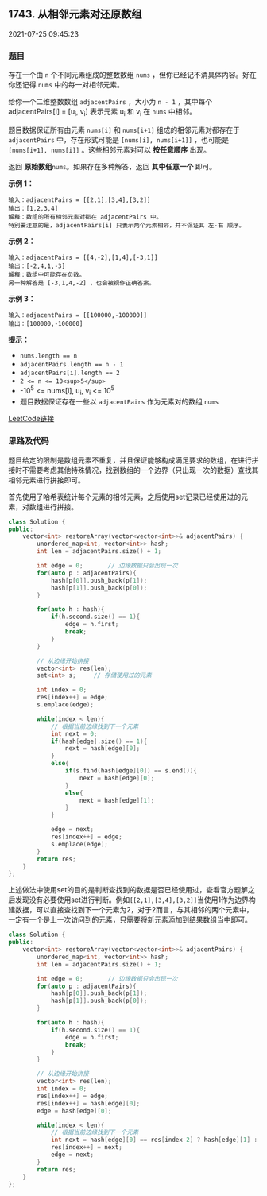 ## 1743. 从相邻元素对还原数组

2021-07-25 09:45:23

### 题目

存在一个由 ``n`` 个不同元素组成的整数数组 ``nums`` ，但你已经记不清具体内容。好在你还记得 ``nums`` 中的每一对相邻元素。   

给你一个二维整数数组 ``adjacentPairs`` ，大小为 ``n - 1`` ，其中每个 adjacentPairs[i] = [u<sub>i</sub>, v<sub>i</sub>] 表示元素 u<sub>i</sub> 和 v<sub>i</sub> 在 ``nums`` 中相邻。

题目数据保证所有由元素 ``nums[i]`` 和 ``nums[i+1]`` 组成的相邻元素对都存在于 ``adjacentPairs`` 中，存在形式可能是 ``[nums[i], nums[i+1]]`` ，也可能是 ``[nums[i+1], nums[i]]`` 。这些相邻元素对可以 **按任意顺序** 出现。

返回 **原始数组**``nums``。如果存在多种解答，返回 **其中任意一个** 即可。

 

**示例 1：**

```
输入：adjacentPairs = [[2,1],[3,4],[3,2]]
输出：[1,2,3,4]
解释：数组的所有相邻元素对都在 adjacentPairs 中。
特别要注意的是，adjacentPairs[i] 只表示两个元素相邻，并不保证其 左-右 顺序。
```

**示例 2：**

```
输入：adjacentPairs = [[4,-2],[1,4],[-3,1]]
输出：[-2,4,1,-3]
解释：数组中可能存在负数。
另一种解答是 [-3,1,4,-2] ，也会被视作正确答案。
```

**示例 3：**

```
输入：adjacentPairs = [[100000,-100000]]
输出：[100000,-100000]
```

 

**提示：**


- ``nums.length == n``
- ``adjacentPairs.length == n - 1``
- ``adjacentPairs[i].length == 2``
- ``2 <= n <= 10<sup>5</sup>``
- -10<sup>5</sup> <= nums[i], u<sub>i</sub>, v<sub>i</sub> <= 10<sup>5</sup>
- 题目数据保证存在一些以 ``adjacentPairs`` 作为元素对的数组 ``nums``



[LeetCode链接](https://leetcode-cn.com/problems/restore-the-array-from-adjacent-pairs/)

### 思路及代码

题目给定的限制是数组元素不重复，并且保证能够构成满足要求的数组，在进行拼接时不需要考虑其他特殊情况，找到数组的一个边界（只出现一次的数据）查找其相邻元素进行拼接即可。

首先使用了哈希表统计每个元素的相邻元素，之后使用set记录已经使用过的元素，对数组进行拼接。

```cpp
class Solution {
public:
    vector<int> restoreArray(vector<vector<int>>& adjacentPairs) {
        unordered_map<int, vector<int>> hash;
        int len = adjacentPairs.size() + 1;

        int edge = 0;       // 边缘数据只会出现一次
        for(auto p : adjacentPairs){
            hash[p[0]].push_back(p[1]);
            hash[p[1]].push_back(p[0]);
        }

        for(auto h : hash){
            if(h.second.size() == 1){
                edge = h.first;
                break;
            }
        }

        // 从边缘开始拼接
        vector<int> res(len);
        set<int> s;     // 存储使用过的元素

        int index = 0;
        res[index++] = edge;
        s.emplace(edge);

        while(index < len){
            // 根据当前边缘找到下一个元素
            int next = 0;
            if(hash[edge].size() == 1){
                next = hash[edge][0];
            }
            else{
                if(s.find(hash[edge][0]) == s.end()){
                    next = hash[edge][0];
                }
                else{
                    next = hash[edge][1];
                }
            }

            edge = next;
            res[index++] = edge;
            s.emplace(edge);
        }
        return res;
    }
};
```

上述做法中使用set的目的是判断查找到的数据是否已经使用过，查看官方题解之后发现没有必要使用set进行判断。例如``[[2,1],[3,4],[3,2]]``当使用1作为边界构建数据，可以直接查找到下一个元素为2，对于2而言，与其相邻的两个元素中，一定有一个是上一次访问到的元素，只需要将新元素添加到结果数组当中即可。

```cpp
class Solution {
public:
    vector<int> restoreArray(vector<vector<int>>& adjacentPairs) {
        unordered_map<int, vector<int>> hash;
        int len = adjacentPairs.size() + 1;

        int edge = 0;       // 边缘数据只会出现一次
        for(auto p : adjacentPairs){
            hash[p[0]].push_back(p[1]);
            hash[p[1]].push_back(p[0]);
        }

        for(auto h : hash){
            if(h.second.size() == 1){
                edge = h.first;
                break;
            }
        }

        // 从边缘开始拼接
        vector<int> res(len);
        int index = 0;
        res[index++] = edge;
        res[index++] = hash[edge][0];
        edge = hash[edge][0];

        while(index < len){
            // 根据当前边缘找到下一个元素
            int next = hash[edge][0] == res[index-2] ? hash[edge][1] : hash[edge][0];
            res[index++] = next;
            edge = next;
        }
        return res;
    }
};
```